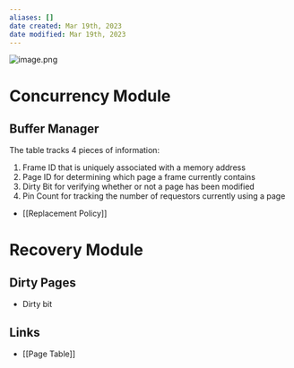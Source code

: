 ```yaml
---
aliases: []
date created: Mar 19th, 2023
date modified: Mar 19th, 2023
---
```

![image.png](https://img.ynchen.me/2023/03/a46aa090f8d65265be322bc70fd5fa48.webp)

# Concurrency Module

## Buffer Manager
The table tracks 4 pieces of information: 
1. Frame ID that is uniquely associated with a memory address 
2. Page ID for determining which page a frame currently contains 
3. Dirty Bit for verifying whether or not a page has been modified
4. Pin Count for tracking the number of requestors currently using a page

- [[Replacement Policy]]

# Recovery Module

## Dirty Pages
- Dirty bit

## Links
- [[Page Table]]
